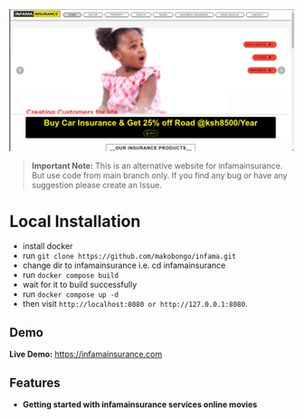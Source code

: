 <picture>
    <source srcset="frontend/infamainsurance.png"  
            media="(prefers-color-scheme: dark)">
    <img src="frontend/infamainsurance.png" alt="App Logo">
</picture>

> **Important Note:** This is an alternative website for infamainsurance. But use code from main branch only. If you find any bug or have any suggestion please create an Issue.

# Local Installation

- install docker
- run ``git clone https://github.com/makobongo/infama.git ``
- change dir to infamainsurance i.e. cd infamainsurance
- run ``docker compose build``
- wait for it to build successfully
- run ``docker compose up -d``
- then visit `` http://localhost:8080 or http://127.0.0.1:8080 ``.

## Demo
**Live Demo:** https://infamainsurance.com

## Features

- **Getting started with infamainsurance services online movies**